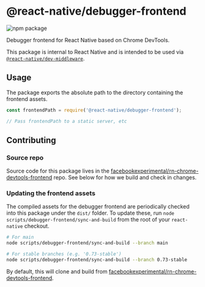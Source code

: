 # @react-native/debugger-frontend

![npm package](https://img.shields.io/npm/v/@react-native/debugger-frontend?color=brightgreen&label=npm%20package)

Debugger frontend for React Native based on Chrome DevTools.

This package is internal to React Native and is intended to be used via [`@react-native/dev-middleware`](https://www.npmjs.com/package/@react-native/dev-middleware).

## Usage

The package exports the absolute path to the directory containing the frontend assets.

```js
const frontendPath = require('@react-native/debugger-frontend');

// Pass frontendPath to a static server, etc
```

## Contributing

### Source repo

Source code for this package lives in the [facebookexperimental/rn-chrome-devtools-frontend](https://github.com/facebookexperimental/rn-chrome-devtools-frontend) repo. See below for how we build and check in changes.

### Updating the frontend assets

The compiled assets for the debugger frontend are periodically checked into this package under the `dist/` folder. To update these, run `node scripts/debugger-frontend/sync-and-build` from the root of your `react-native` checkout.

```sh
# For main
node scripts/debugger-frontend/sync-and-build --branch main

# For stable branches (e.g. '0.73-stable')
node scripts/debugger-frontend/sync-and-build --branch 0.73-stable
```

By default, this will clone and build from [facebookexperimental/rn-chrome-devtools-frontend](https://github.com/facebookexperimental/rn-chrome-devtools-frontend).

